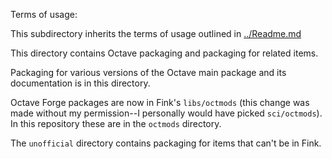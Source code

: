 Terms of usage:

This subdirectory inherits the terms of usage outlined in [../Readme.md](https://github.com/akhansen/Fink-experimental/blob/master/Readme.md)

This directory contains Octave packaging and packaging for related items.  

Packaging for various versions of the Octave main package and its documentation is in this directory.

Octave Forge packages are now in Fink's `libs/octmods` (this change was made without my permission--I personally would have picked `sci/octmods`).  In this repository these are in the `octmods` directory.

The `unofficial` directory contains packaging for items that can't be in Fink.

